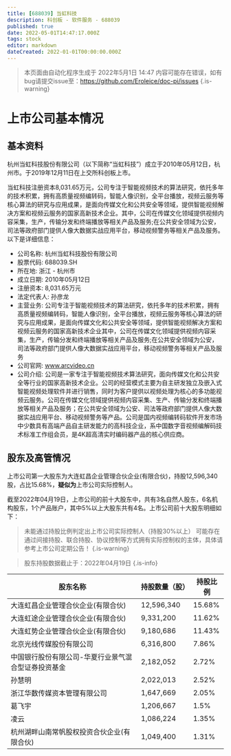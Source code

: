 ```yaml
---
title: [688039] 当虹科技
description: 科创板 - 软件服务 - 688039
published: true
date: 2022-05-01T14:47:17.000Z
tags: stock
editor: markdown
dateCreated: 2022-01-01T00:00:00.000Z
---
```


> 本页面由自动化程序生成于 2022年5月1日 14:47
> 内容可能存在错误，如有bug请提交issue至：https://github.com/Eroleice/doc-pi/issues
{.is-warning}

# 上市公司基本情况

## 基本资料

杭州当虹科技股份有限公司（以下简称“当虹科技”）成立于2010年05月12日，杭州市。于2019年12月11日在上交所科创板上市。

当虹科技注册资本8,031.65万元，公司专注于智能视频技术的算法研究，依托多年的技术积累，拥有高质量视频编转码，智能人像识别，全平台播放，视频云服务等核心算法的研究与应用成果，是面向传媒文化和公共安全等领域，提供智能视频解决方案和视频云服务的国家高新技术企业。其中，公司在传媒文化领域提供视频内容采集，生产，传输分发和终端播放等相关产品及服务;在公共安全领域为公安，司法等政府部门提供人像大数据实战应用平台，移动视频警务等相关产品及服务。以下是详细信息：

- 公司名称: 杭州当虹科技股份有限公司
- 股票代码: 688039.SH
- 所在地: 浙江 - 杭州市
- 成立日期: 2010年05月12日
- 注册资本: 8,031.65万元
- 法定代表人: 孙彦龙
- 主营业务: 公司专注于智能视频技术的算法研究，依托多年的技术积累，拥有高质量视频编转码，智能人像识别，全平台播放，视频云服务等核心算法的研究与应用成果，是面向传媒文化和公共安全等领域，提供智能视频解决方案和视频云服务的国家高新技术企业其中，公司在传媒文化领域提供视频内容采集，生产，传输分发和终端播放等相关产品及服务;在公共安全领域为公安，司法等政府部门提供人像大数据实战应用平台，移动视频警务等相关产品及服务
- 公司官网: www.arcvideo.cn
- 公司介绍: 公司是一家专注于智能视频技术算法研究，面向传媒文化和公共安全等行业的国家高新技术企业。公司的经营模式主要为自主研发独立及嵌入式智能视频处理软件并进行销售，同时为客户提供以视频处理为核心的多功能视频云服务。公司在传媒文化领域提供视频内容采集、生产、传输分发和终端播放等相关产品及服务；在公共安全领域为公安、司法等政府部门提供人像大数据实战应用平台、移动视频警务等产品。公司是国内视频编转码软件开发市场中少数具有高端产品自主研发能力的高科技企业，系中国数字音视频编解码技术标准工作组会员，是4K超高清实时编码器产品的核心供应商。


## 股东及高管情况

上市公司第一大股东为大连虹昌企业管理合伙企业(有限合伙)，持股12,596,340股，占比15.68%，**疑似为**上市公司实际控制人。

截至2022年04月19日，上市公司的前十大股东中，共有3名自然人股东，6名机构股东，1个产品账户，其中5%以上大股东共有4名。上市公司前十大股东明细如下：

> 未能通过持股比例判定出上市公司实际控制人（持股30%以上）
> 可能存在通过间接持股、联合持股、协议控制等方式拥有实际控制权的主体，具体请参考上市公司定期公告！
{.is-warning}

> 股东持股数据截止于：2022年04月19日
{.is-info}

| 股东名称 | 持股数量（股） | 持股比例 |
| --- | --- | --- |
| 大连虹昌企业管理合伙企业(有限合伙) | 12,596,340 | 15.68% |
| 大连虹途企业管理合伙企业(有限合伙) | 9,331,200 | 11.62% |
| 大连虹势企业管理合伙企业(有限合伙) | 9,180,686 | 11.43% |
| 北京光线传媒股份有限公司 | 6,316,800 | 7.86% |
| 中国银行股份有限公司-华夏行业景气混合型证券投资基金 | 2,182,052 | 2.72% |
| 孙慧明 | 2,022,013 | 2.52% |
| 浙江华数传媒资本管理有限公司 | 1,647,669 | 2.05% |
| 葛飞宇 | 1,206,667 | 1.5% |
| 凌云 | 1,086,224 | 1.35% |
| 杭州湖畔山南常帆股权投资合伙企业(有限合伙) | 1,049,400 | 1.31% |




